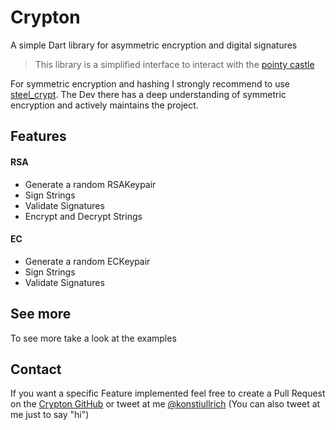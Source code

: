# Crypton
A simple Dart library for asymmetric encryption and digital signatures

> This library is a simplified interface to interact with the [pointy castle](https://github.com/PointyCastle/pointycastle)


For symmetric encryption and hashing I strongly recommend to use [steel_crypt](https://pub.dev/packages/steel_crypt).
The Dev there has a deep understanding of symmetric encryption and actively maintains the project.  

## Features
#### RSA
- Generate a random RSAKeypair
- Sign Strings
- Validate Signatures
- Encrypt and Decrypt Strings

#### EC
- Generate a random ECKeypair
- Sign Strings
- Validate Signatures

## See more
To see more take a look at the examples

## Contact
If you want a specific Feature implemented feel free to 
create a Pull Request on the [Crypton GitHub](https://github.com/konstantinullrich/crypton)
 or tweet at me [@konstiullrich](https://twitter.com/konstiullrich) (You can also tweet at me just to say "hi")
